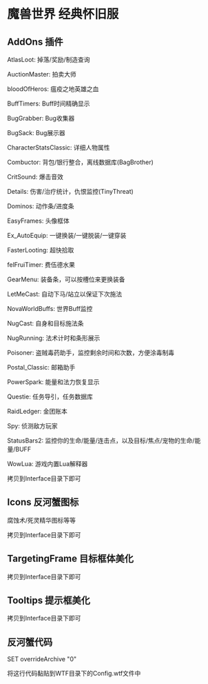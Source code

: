 # 魔兽世界 经典怀旧服

## AddOns 插件
AtlasLoot: 掉落/奖励/制造查询

AuctionMaster: 拍卖大师

bloodOfHeros: 瘟疫之地英雄之血

BuffTimers: Buff时间精确显示

BugGrabber: Bug收集器

BugSack: Bug展示器

CharacterStatsClassic: 详细人物属性

Combuctor: 背包/银行整合，离线数据库(BagBrother)

CritSound: 爆击音效

Details: 伤害/治疗统计，仇恨监控(TinyThreat)

Dominos: 动作条/进度条

EasyFrames: 头像框体

Ex_AutoEquip: 一键换装/一键脱装/一键穿装

FasterLooting: 超快拾取

felFruiTimer: 费伍德水果

GearMenu: 装备条，可以按槽位来更换装备

LetMeCast: 自动下马/站立以保证下次施法

NovaWorldBuffs: 世界Buff监控

NugCast: 自身和目标施法条

NugRunning: 法术计时和条形展示

Poisoner: 盗贼毒药助手，监控剩余时间和次数，方便涂毒制毒

Postal_Classic: 邮箱助手

PowerSpark: 能量和法力恢复显示

Questie: 任务导引，任务数据库

RaidLedger: 金团账本

Spy: 侦测敌方玩家

StatusBars2: 监控你的生命/能量/连击点，以及目标/焦点/宠物的生命/能量/BUFF

WowLua: 游戏内置Lua解释器

拷贝到Interface目录下即可

## Icons 反河蟹图标
腐蚀术/死灵精华图标等等

拷贝到Interface目录下即可

## TargetingFrame 目标框体美化
拷贝到Interface目录下即可

## Tooltips 提示框美化
拷贝到Interface目录下即可

## 反河蟹代码

SET overrideArchive "0"

将这行代码黏贴到WTF目录下的Config.wtf文件中